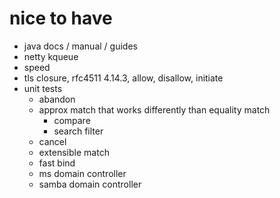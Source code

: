 # nice to have

- java docs / manual / guides
- netty kqueue
- speed
- tls closure, rfc4511 4.14.3, allow, disallow, initiate
- unit tests
  - abandon
  - approx match that works differently than equality match
    - compare
    - search filter
  - cancel
  - extensible match
  - fast bind
  - ms domain controller
  - samba domain controller
